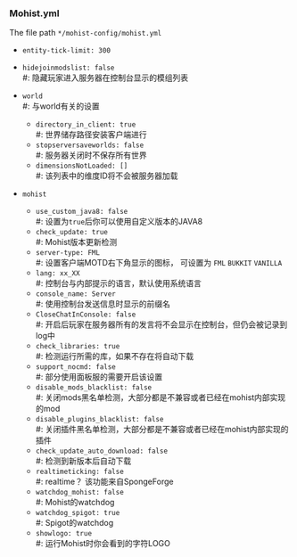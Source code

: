 ### Mohist.yml

The file path `*/mohist-config/mohist.yml`

* `entity-tick-limit: 300`

* `hidejoinmodslist: false`  
  #: 隐藏玩家进入服务器在控制台显示的模组列表

* `world`  
  #: 与world有关的设置
  - `directory_in_client: true`  
    #: 世界储存路径安装客户端进行  
  - `stopserversaveworlds: false`  
    #: 服务器关闭时不保存所有世界
  - `dimensionsNotLoaded: []`  
    #: 该列表中的维度ID将不会被服务器加载

* `mohist`
  - `use_custom_java8: false`  
    #: 设置为`true`后你可以使用自定义版本的JAVA8
  - `check_update: true`  
    #: Mohist版本更新检测
  - `server-type: FML`  
    #: 设置客户端MOTD右下角显示的图标， 可设置为 `FML` `BUKKIT` `VANILLA`
  - `lang: xx_XX`  
    #: 控制台与内部提示的语言，默认使用系统语言
  - `console_name: Server`  
    #: 使用控制台发送信息时显示的前缀名
  - `CloseChatInConsole: false`  
    #: 开启后玩家在服务器所有的发言将不会显示在控制台，但仍会被记录到log中
  - `check_libraries: true`  
    #: 检测运行所需的库，如果不存在将自动下载
  - `support_nocmd: false`  
    #: 部分使用面板服的需要开启该设置
  - `disable_mods_blacklist: false`  
    #: 关闭mods黑名单检测，大部分都是不兼容或者已经在mohist内部实现的mod
  - `disable_plugins_blacklist: false`  
    #: 关闭插件黑名单检测，大部分都是不兼容或者已经在mohist内部实现的插件
  - `check_update_auto_download: false`  
    #: 检测到新版本后自动下载
  - `realtimeticking: false`  
    #: realtime？ 该功能来自SpongeForge
  - `watchdog_mohist: false`  
    #: Mohist的watchdog
  - `watchdog_spigot: true`  
    #: Spigot的watchdog
  - `showlogo: true`  
    #: 运行Mohist时你会看到的字符LOGO
